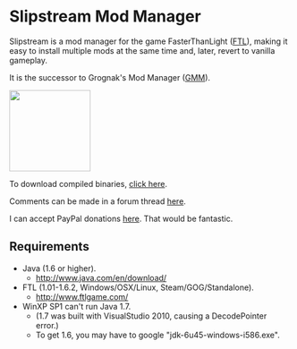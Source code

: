 Slipstream Mod Manager
======================

Slipstream is a mod manager for the game FasterThanLight ([FTL](http://www.ftlgame.com/)), making it easy to install multiple mods at the same time and, later, revert to vanilla gameplay.

It is the successor to Grognak's Mod Manager ([GMM](http://www.ftlgame.com/forum/viewtopic.php?p=9994)).

<a href="https://raw.github.com/Vhati/Slipstream-Mod-Manager/master/img/screenshot01.png"><img src="https://raw.github.com/Vhati/Slipstream-Mod-Manager/master/img/screenshot01.png" width="145px" height="auto" /></a>

To download compiled binaries, [click here](https://sourceforge.net/projects/slipstreammodmanager/).

Comments can be made in a forum thread [here](http://www.ftlgame.com/forum/viewtopic.php?f=12&t=17102).

I can accept PayPal donations [here](http://vhati.github.io/donate.html).
That would be fantastic.


Requirements
------------
* Java (1.6 or higher).
    * http://www.java.com/en/download/
* FTL (1.01-1.6.2, Windows/OSX/Linux, Steam/GOG/Standalone).
    * http://www.ftlgame.com/
* WinXP SP1 can't run Java 1.7.
    * (1.7 was built with VisualStudio 2010, causing a DecodePointer error.)
    * To get 1.6, you may have to google "jdk-6u45-windows-i586.exe".
